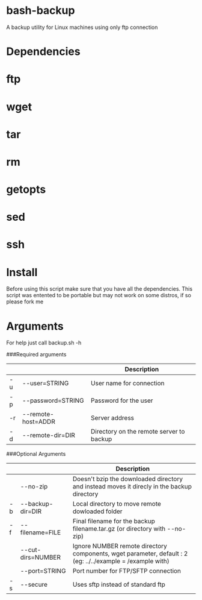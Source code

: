 # bash-backup
A backup utility for Linux machines using only ftp connection

Dependencies
===================================
#				ftp
#               wget
#				tar
#				rm
#				getopts
#				sed
#				ssh

Install
====================================
Before using this script make sure that you have all the dependencies. This script was entented to be portable but may not work on some distros, if so please fork me

Arguments
===================================

For help just call backup.sh -h

###Required arguments

|        |                      | Description                              |
|--------|----------------------|------------------------------------------|
| -u     | --user=STRING        | User name for connection                 |
| -p     | --password=STRING    | Password for the user                    |
| -r     | --remote-host=ADDR   | Server address                           |
| -d     | --remote-dir=DIR     | Directory on the remote server to backup |

###Optional Arguments


|        |                      | Description                                                                                               |
|--------|----------------------|-----------------------------------------------------------------------------------------------------------|
|        | --no-zip             | Doesn't bzip the downloaded directory and instead moves it direcly in the backup directory                |
| -b     | --backup-dir=DIR     | Local directory to move remote dowloaded folder                                                           |
| -f     | --filename=FILE      | Final filename for the backup filename.tar.gz (or directory with --no-zip)                                |
|        | --cut-dirs=NUMBER    | Ignore NUMBER remote directory components, wget parameter, default : 2 (eg: ../../example = /example with)|
|        | --port=STRING 		| Port number for FTP/SFTP connection                                                                       |
| -s     | --secure          	| Uses sftp instead of standard ftp                                                                         |
